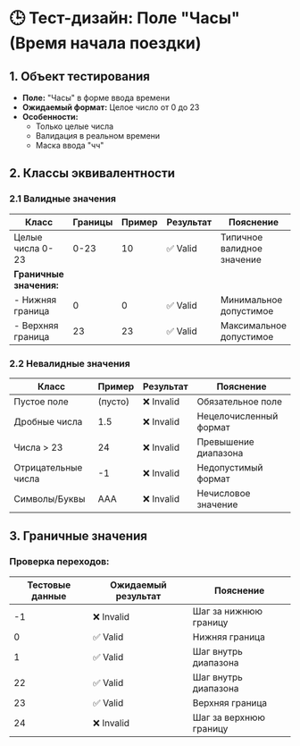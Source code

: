 # 🕒 Тест-дизайн: Поле "Часы" (Время начала поездки)

## 1. **Объект тестирования**
- **Поле:** "Часы" в форме ввода времени 
- **Ожидаемый формат:** Целое число от 0 до 23
- **Особенности:** 
  - Только целые числа
  - Валидация в реальном времени
  - Маска ввода "чч"

## 2. **Классы эквивалентности**

### 2.1 Валидные значения
| Класс                     | Границы | Пример | Результат | Пояснение                  |
|---------------------------|---------|--------|-----------|----------------------------|
| Целые числа 0-23          | 0-23    | 10     | ✅ Valid   | Типичное валидное значение |
| **Граничные значения:**   |         |        |           |                            |
| - Нижняя граница          | 0       | 0      | ✅ Valid   | Минимальное допустимое     |
| - Верхняя граница         | 23      | 23     | ✅ Valid   | Максимальное допустимое    |

### 2.2 Невалидные значения
| Класс                     | Пример | Результат | Пояснение                  |
|---------------------------|--------|-----------|----------------------------|
| Пустое поле               | (пусто)| ❌ Invalid | Обязательное поле          |
| Дробные числа             | 1.5    | ❌ Invalid | Нецелочисленный формат     |
| Числа > 23                | 24     | ❌ Invalid | Превышение диапазона       |
| Отрицательные числа       | -1     | ❌ Invalid | Недопустимый формат        |
| Символы/Буквы             | AAA    | ❌ Invalid | Нечисловое значение        |

## 3. **Граничные значения**
### Проверка переходов:
| Тестовые данные | Ожидаемый результат | Пояснение                  |
|-----------------|---------------------|----------------------------|
| -1              | ❌ Invalid          | Шаг за нижнюю границу      |
| 0               | ✅ Valid            | Нижняя граница             |
| 1               | ✅ Valid            | Шаг внутрь диапазона       |
| 22              | ✅ Valid            | Шаг внутрь диапазона       |
| 23              | ✅ Valid            | Верхняя граница            |
| 24              | ❌ Invalid          | Шаг за верхнюю границу     |
